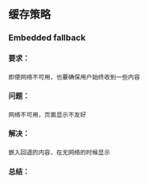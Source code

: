 ## 缓存策略

### Embedded fallback

#### 要求：
    即使网络不可用，也要确保用户始终收到一些内容

#### 问题：
    网络不可用，页面显示不友好

#### 解决：
    嵌入回退的内容，在无网络的时候显示

#### 总结：
